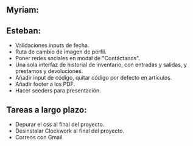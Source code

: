## Myriam:

## Esteban:

- Validaciones inputs de fecha.
- Ruta de cambio de imagen de perfil.
- Poner redes sociales en modal de "Contáctanos".
- Una sola interfaz de historial de inventario, con entradas y salidas, y prestamos y devoluciones.
- Añadir input de código, quitar código por defecto en artículos.
- Añadir footer a los PDF.
- Hacer seeders para presentación.

## Tareas a largo plazo:

- Depurar el css al final del proyecto.
- Desinstalar Clockwork al final del proyecto.
- Correos con Gmail.
